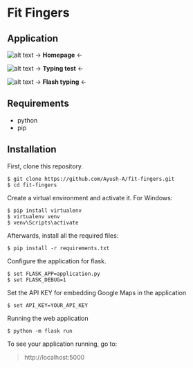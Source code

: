 # Fit Fingers

## Application
![alt text](https://github.com/ayushdata/fit-fingers/blob/master/screenshots/selection.png)
-> **Homepage** <-

![alt text](https://github.com/ayushdata/fit-fingers/blob/master/screenshots/typingtest.png)
-> **Typing test** <-

![alt text](https://github.com/ayushdata/fit-fingers/blob/master/screenshots/flashgame.png)
-> **Flash typing** <-

## Requirements
- python
- pip

## Installation
First, clone this repository.
```
$ git clone https://github.com/Ayush-A/fit-fingers.git
$ cd fit-fingers
```

Create a virtual environment and activate it.
For Windows:
```
$ pip install virtualenv
$ virtualenv venv
$ venv\Scripts\activate
```

Afterwards, install all the required files:
```
$ pip install -r requirements.txt
```

Configure the application for flask.
```
$ set FLASK_APP=application.py
$ set FLASK_DEBUG=1
```

Set the API KEY for embedding Google Maps in the application
```
$ set API_KEY=YOUR_API_KEY
```

Running the web application
```
$ python -m flask run
```

To see your application running, go to:
> http://localhost:5000
